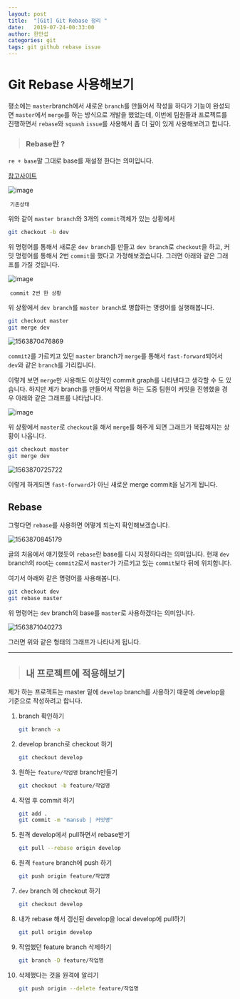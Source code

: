 ```yaml
---
layout: post
title:  "[Git] Git Rebase 정리 "
date:   2019-07-24-00:33:00
author: 한만섭
categories: git
tags: git github rebase issue 
---
```



# Git Rebase 사용해보기 

평소에는 `master`branch에서 새로운 `branch`를 만들어서 작성을 하다가 기능이 완성되면 `master`에서 `merge`를 하는 방식으로 개발을 했었는데, 이번에 팀원들과 프로젝트를 진행하면서 `rebase`와 `squash` `issue`를 사용해서 좀 더 깊이 있게 사용해보려고 합니다.  



> ### Rebase란 ?

`re + base`말 그대로 base를 재설정 한다는 의미입니다.  

[참고사이트](<https://cyberx.tistory.com/96>)

![image](https://user-images.githubusercontent.com/46010705/61695458-7ad07380-ad6e-11e9-91b4-1bc15c52896c.png)

​																	`기존상태`

위와 같이 `master branch`와 3개의 `commit`객체가 있는 상황에서 

```bash
git checkout -b dev 
```

위 명령어를 통해서 새로운 `dev branch`를 만들고 `dev branch`로 `checkout`을 하고,  커밋 명령어를 통해서 2번 `commit`을 했다고 가정해보겠습니다. 그러면 아래와 같은 그래프를 가질 것입니다.  



![image](https://user-images.githubusercontent.com/46010705/61695738-01855080-ad6f-11e9-960b-47def2045d58.png)

​																	`commit 2번 한 상황 `



위 상황에서 `dev branch`를 `master branch`로 병합하는 명령어를 실행해봅니다.  

```bash
git checkout master
git merge dev
```

![1563870476869](C:\Users\multicampus\AppData\Roaming\Typora\typora-user-images\1563870476869.png)

`commit2`를 가르키고 있던 `master` branch가 `merge`를 통해서 `fast-forward`되어서 `dev`와 같은 `branch`를 가리킵니다.  



이렇게 보면 `merge`만 사용해도 이상적인 commit graph를 나타낸다고 생각할 수 도 있습니다. 하지만 제가 branch를 만들어서 작업을 하는 도중 팀원이 커밋을 진행했을 경우 아래와 같은 그래프를 나타납니다.  

![image](https://user-images.githubusercontent.com/46010705/61696080-a30ca200-ad6f-11e9-9c0b-aff969bbebac.png)

위 상황에서 `master`로 `checkout`을 해서 `merge`를 해주게 되면 그래프가 복잡해지는 상황이 나옵니다.  

```bash
git checkout master
git merge dev
```

![1563870725722](C:\Users\multicampus\AppData\Roaming\Typora\typora-user-images\1563870725722.png)

이렇게 하게되면 `fast-forward`가 아닌 새로운 merge commit을 남기게 됩니다.  



## Rebase

그렇다면 `rebase`를 사용하면 어떻게 되는지 확인해보겠습니다.  

![1563870845179](C:\Users\multicampus\AppData\Roaming\Typora\typora-user-images\1563870845179.png)

글의 처음에서 얘기했듯이 `rebase`란 base를 다시 지정하다라는 의미입니다. 현재 `dev` branch의 root는 `commit2`로서 `master`가 가르키고 있는 `commit`보다 뒤에 위치합니다.  



여기서 아래와 같은 명령어를 사용해봅니다.  

```bash
git checkout dev
git rebase master
```

위 명령어는 `dev` branch의 base를 `master`로 사용하겠다는 의미입니다.  

![1563871040273](C:\Users\multicampus\AppData\Roaming\Typora\typora-user-images\1563871040273.png)

그러면 위와 같은 형태의 그래프가 나타나게 됩니다.  



***



> ## 내 프로젝트에 적용해보기 



제가 하는 프로젝트는 master 밑에 `develop` branch를 사용하기 때문에 develop을 기준으로 작성하려고 합니다.  

1. branch 확인하기 

   ```bash
   git branch -a
   ```

2. develop branch로 checkout 하기 

   ```bash
   git checkout develop
   ```

3. 원하는 `feature/작업명` branch만들기 

   ```bash
   git checkout -b feature/작업명 
   ```

4. 작업 후 commit 하기 

   ```bash
   git add .
   git commit -m "mansub | 커밋명"
   ```

5. 원격 develop에서 pull하면서 rebase받기  

   ```bash
   git pull --rebase origin develop
   ```

6. 원격 `feature` branch에 push 하기 

   ```bash
   git push origin feature/작업명
   ```

7. `dev` branch 에 checkout 하기 

   ```bash
   git checkout develop
   ```

8. 내가 rebase 해서 갱신된 develop을 local develop에 pull하기 

   ```bash
   git pull origin develop
   ```

9. 작업했던 feature branch 삭제하기 

   ```bash
   git branch -D feature/작업명
   ```

9. 삭제했다는 것을 원격에 알리기 

   ```bash
   git push origin --delete feature/작업명
   ```

   

   


